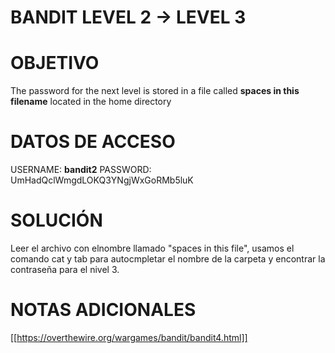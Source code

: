 # BANDIT LEVEL 2 -> LEVEL 3

# OBJETIVO

The password for the next level is stored in a file called **spaces in this filename** located in the home directory

# DATOS DE ACCESO

USERNAME: **bandit2**
PASSWORD: UmHadQclWmgdLOKQ3YNgjWxGoRMb5luK


# SOLUCIÓN

Leer el archivo con elnombre llamado "spaces in this file", usamos el comando cat y tab para autocmpletar el nombre de la carpeta y encontrar la contraseña para el nivel 3.

# NOTAS ADICIONALES


[[https://overthewire.org/wargames/bandit/bandit4.html]]


